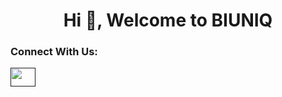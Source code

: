 <h1 align="center">Hi 👋, Welcome to BIUNIQ </h1>




<h3 align="left">Connect With Us:</h3>
<p align="left">
<a href="" target="blank"><img align="center" src="https://raw.githubusercontent.com/rahuldkjain/github-profile-readme-generator/master/src/images/icons/Social/linked-in-alt.svg" alt="" height="30" width="40" /></a>
</p>






